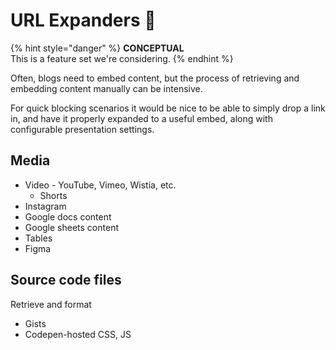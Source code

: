 # URL Expanders 🧪

{% hint style="danger" %}
**CONCEPTUAL**\
This is a feature set we're considering.
{% endhint %}

Often, blogs need to embed content, but the process of retrieving and embedding content manually can be intensive.&#x20;

For quick blocking scenarios it would be nice to be able to simply drop a link in, and have it properly expanded to a useful embed, along with configurable presentation settings.&#x20;

## Media

* Video - YouTube, Vimeo, Wistia, etc.&#x20;
  * Shorts
* Instagram
* Google docs content
* Google sheets content&#x20;
* Tables&#x20;
* Figma



## Source code files

Retrieve and format

* Gists
* Codepen-hosted CSS, JS&#x20;





